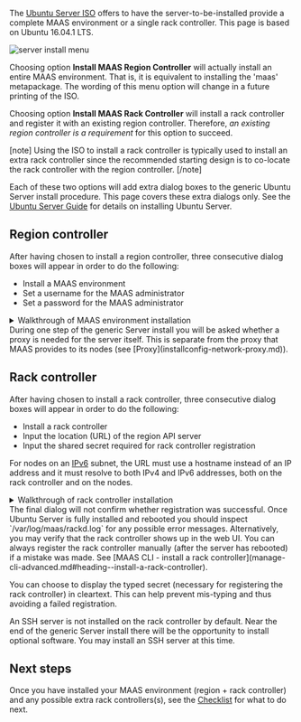 <!--
Todo:
- Check debian-installer bug: https://goo.gl/abMnu8 and reword stuff appropriately
-->
The [Ubuntu Server ISO](http://www.ubuntu.com/download/server) offers to have the server-to-be-installed provide a complete MAAS environment or a single rack controller. This page is based on Ubuntu 16.04.1 LTS.

![server install menu](../media/iso-install_01.png)

Choosing option **Install MAAS Region Controller** will actually install an entire MAAS environment. That is, it is equivalent to installing the 'maas' metapackage. The wording of this menu option will change in a future printing of the ISO.

Choosing option **Install MAAS Rack Controller** will install a rack controller and register it with an existing region controller. Therefore, *an existing region controller is a requirement* for this option to succeed.

[note]
Using the ISO to install a rack controller is typically used to install an extra rack controller since the recommended starting design is to co-locate the rack controller with the region controller.
[/note]

Each of these two options will add extra dialog boxes to the generic Ubuntu Server install procedure. This page covers these extra dialogs only. See the [Ubuntu Server Guide](https://help.ubuntu.com/lts/serverguide/installing-from-cd.html) for details on installing Ubuntu Server.

<h2 id="heading--region-controller">Region controller</h2>

After having chosen to install a region controller, three consecutive dialog boxes will appear in order to do the following:

-   Install a MAAS environment
-   Set a username for the MAAS administrator
-   Set a password for the MAAS administrator

<details> <summary>Walkthrough of MAAS environment installation</summary>
<p>Confirm the installation of a MAAS environment.
  <img alt="regiond install dialog 1" src="../media/iso-install-region_01.png" /></p>
<p>Provide the name of the initial MAAS administrator. It can be anything but in
  this example 'admin' was chosen. This account is distinct from the system
  account that will be created later as part of the generic Ubuntu Server
  install.
  <img alt="regiond install dialog 2" src="../media/iso-install-region_02.png" /></p>
<p>Complete the creation of the MAAS administrator account by supplying a
  password.
  <img alt="regiond install dialog 3" src="../media/iso-install-region_03.png" /></p>
<!-- LINKS -->
</details> During one step of the generic Server install you will be asked whether a proxy is needed for the server itself. This is separate from the proxy that MAAS provides to its nodes (see [Proxy](installconfig-network-proxy.md)).

<h2 id="heading--rack-controller">Rack controller</h2>

After having chosen to install a rack controller, three consecutive dialog boxes will appear in order to do the following:

-   Install a rack controller
-   Input the location (URL) of the region API server
-   Input the shared secret required for rack controller registration

For nodes on an [IPv6](installconfig-network-ipv6.md) subnet, the URL must use a hostname instead of an IP address and it must resolve to both IPv4 and IPv6 addresses, both on the rack controller and on the nodes.

<details> <summary>Walkthrough of rack controller installation</summary>
<p>Confirm the installation of a rack controller.
  <img alt="rackd install dialog 1" src="../media/iso-install-rack_01.png" /></p>
<p>Point the new rack controller at an existing region API server so it can
  register with it.
  <img alt="rackd install dialog 2" src="../media/iso-install-rack_02.png" /></p>
<p>Provide the secret required for registering the rack controller. It is found
  on the region API server.
  <img alt="rackd install dialog 3" src="../media/iso-install-rack_03.png" /></p>
<!-- LINKS -->
</details> The final dialog will not confirm whether registration was successful. Once Ubuntu Server is fully installed and rebooted you should inspect `/var/log/maas/rackd.log` for any possible error messages. Alternatively, you may verify that the rack controller shows up in the web UI. You can always register the rack controller manually (after the server has rebooted) if a mistake was made. See [MAAS CLI - install a rack controller](manage-cli-advanced.md#heading--install-a-rack-controller).

You can choose to display the typed secret (necessary for registering the rack controller) in cleartext. This can help prevent mis-typing and thus avoiding a failed registration.

An SSH server is not installed on the rack controller by default. Near the end of the generic Server install there will be the opportunity to install optional software. You may install an SSH server at this time.

<h2 id="heading--next-steps">Next steps</h2>

Once you have installed your MAAS environment (region + rack controller) and any possible extra rack controllers(s), see the [Checklist](installconfig-checklist.md) for what to do next.

<!-- LINKS -->

